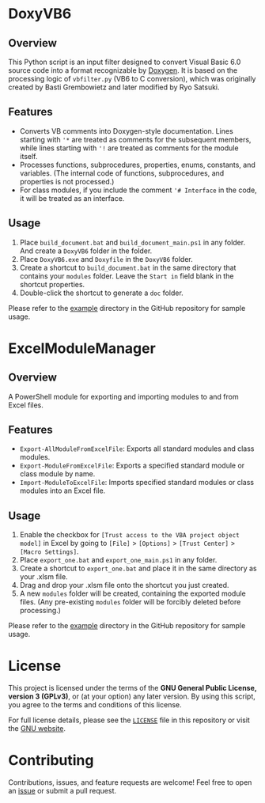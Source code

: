 # DoxyVB6

## Overview

This Python script is an input filter designed to convert Visual Basic 6.0 source code into a format recognizable by [Doxygen](https://www.doxygen.nl/). It is based on the processing logic of `vbfilter.py` (VB6 to C conversion), which was originally created by Basti Grembowietz and later modified by Ryo Satsuki.

## Features

- Converts VB comments into Doxygen-style documentation. Lines starting with `'*` are treated as comments for the subsequent members, while lines starting with `'!` are treated as comments for the module itself.  
- Processes functions, subprocedures, properties, enums, constants, and variables. (The internal code of functions, subprocedures, and properties is not processed.)
- For class modules, if you include the comment `'# Interface` in the code, it will be treated as an interface.

## Usage

1. Place `build_document.bat` and `build_document_main.ps1` in any folder. And create a `DoxyVB6` folder in the folder.
2. Place `DoxyVB6.exe` and `Doxyfile` in the `DoxyVB6` folder.
3. Create a shortcut to `build_document.bat` in the same directory that contains your `modules` folder. Leave the `Start in` field blank in the shortcut properties.
4. Double-click the shortcut to generate a `doc` folder.

Please refer to the [example](https://github.com/tkmr-akhs/DoxyVB6/tree/main/example) directory in the GitHub repository for sample usage.

# ExcelModuleManager

## Overview

A PowerShell module for exporting and importing modules to and from Excel files.

## Features

- `Export-AllModuleFromExcelFile`: Exports all standard modules and class modules.
- `Export-ModuleFromExcelFile`: Exports a specified standard module or class module by name.
- `Import-ModuleToExcelFile`: Imports specified standard modules or class modules into an Excel file.

## Usage

1. Enable the checkbox for `[Trust access to the VBA project object model]` in Excel by going to `[File]` > `[Options]` > `[Trust Center]` > `[Macro Settings]`.
2. Place `export_one.bat` and `export_one_main.ps1` in any folder.
3. Create a shortcut to `export_one.bat` and place it in the same directory as your .xlsm file.
4. Drag and drop your .xlsm file onto the shortcut you just created.
5. A new `modules` folder will be created, containing the exported module files. (Any pre-existing `modules` folder will be forcibly deleted before processing.)

Please refer to the [example](./example) directory in the GitHub repository for sample usage.

# License

This project is licensed under the terms of the **GNU General Public License, version 3 (GPLv3)**, or (at your option) any later version. By using this script, you agree to the terms and conditions of this license.

For full license details, please see the [`LICENSE`](./LICENSE) file in this repository or visit the [GNU website](https://www.gnu.org/licenses/gpl-3.0.en.html).

# Contributing

Contributions, issues, and feature requests are welcome! Feel free to open an [issue](https://github.com/tkmr-akhs/DoxyVB6/issues) or submit a pull request.
